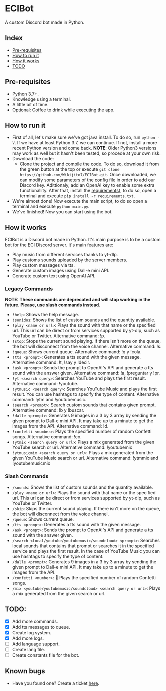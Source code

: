 # ECIBot
A custom Discord bot made in Python.

## Index
* [Pre-requisites](https://github.com/Wikijito7/ECIBot#pre-requisites)
* [How to run it](https://github.com/Wikijito7/ECIBot#how-to-run-it)
* [How it works](https://github.com/Wikijito7/ECIBot#how-it-works)
* [TODO](https://github.com/Wikijito7/ECIBot#todo)

## Pre-requisites
* Python 3.7+.
* Knowledge using a terminal.
* A little bit of time.
* Optional: Coffee to drink while executing the app.

## How to run it
* First of all, let's make sure we've got java install. To do so, run `python -V`. If we have at least Python 3.7, we can continue. If not, install a more recent Python version and come back. 
**NOTE**: Older Python3 versions may work as well but it hasn't been tested, so procede at your own risk.
* Download the code:
    * Clone the project and compile the code. To do so, download it from the green button at the top or execute `git clone https://github.com/Wikijito7/ECIBot.git`. Once downloaded, we can modify some parameters of the [config](https://github.com/Wikijito7/ECIBot/blob/main/data/keys.json) file in order to add our Discord key. Adittionaly, add an OpenAI key to enable some extra functionallity. After that, install the [requirements](https://github.com/Wikijito7/ECIBot/blob/main/requirements.txt)), to do so, open a terminal and execute `pip install -r requirements.txt`.
* We're almost done! Now execute the main script, to do so open a terminal and execute `python main.py`.
* We've finished! Now you can start using the bot.

## How it works

ECIBot is a Discord bot made in Python. It's main purpose is to be a custom bot for the ECI Discord server. It's main features are:

* Play music from different services thanks to yt-dlp.
* Play customs sounds uploaded by the server members.
* Play custom messages via tts.
* Generate custom images using Dall-e mini API.
* Generate custom text using OpenAI API.

### Legacy Commands
**NOTE: These commands are deprecated and will stop working in the future. Please, use slash commands instead.**
* `!help`: Shows the help message.
* `!sonidos`: Shows the list of custom sounds and the quantity available.
* `!play <name or url>`: Plays the sound with that name or the specified url. This url can be direct or from services supported by yt-dlp, such as YouTube or Twitter. Alternative command: !p.
* `!stop`: Stops the current sound playing. If there isn't more on the queue, the bot will disconnect from the voice channel. Alternative command: !s. 
* `!queue`: Shows current queue. Alternative command: !q y !cola.
* `!tts <prompt>`: Generates a tts sound with the given message. Alternative command: !t, !say y !decir.
* `!ask <prompt>`: Sends the prompt to OpenAI's API and generate a tts sound with the answer given. Alternative command: !a, !preguntar y !pr.
* `!yt <search query>`: Searches YouTube and plays the first result. Alternative command: !youtube.
* `!ytmusic <search query>`: Searches YouTube Music and plays the first result. You can use hashtags to specify the type of content. Alternative command: !ytm and !youtubemusic.
* `!search <prompt>`: Search custom sounds that contains given prompt. Alternative command: !b y !buscar.
* `!dalle <prompt>`: Generates 9 images in a 3 by 3 array by sending the given prompt to Dall-e mini API. It may take up to a minute to get the images from the API. Alternative command: !d.
* `!confetti <number>`: Plays the specified number of random Confetti songs. Alternative command: !co.
* `!ytmix <search query or url>`: Plays a mix generated from the given YouTube search or url. Alternative command: !youtubemix
* `!ytmusicmix <search query or url>`: Plays a mix generated from the given YouTube Music search or url. Alternative command: !ytmmix and !youtubemusicmix 

### Slash Commands
* `/sounds`: Shows the list of custom sounds and the quantity available.
* `/play <name or url>`: Plays the sound with that name or the specified url. This url can be direct or from services supported by yt-dlp, such as YouTube or Twitter.
* `/skip`: Skips the current sound playing. If there isn't more on the queue, the bot will disconnect from the voice channel.
* `/queue`: Shows current queue.
* `/tts <prompt>`: Generates a tts sound with the given message.
* `/ask <prompt>`: Sends the prompt to OpenAI's API and generate a tts sound with the answer given.
* `/search <local/youtube/youtubemusic/soundcloud> <prompt>`: Searches local sounds that contains that prompt or searches it in the specified service and plays the first result. In the case of YouTube Music you can use hashtags to specify the type of content.
* `/dalle <prompt>`: Generates 9 images in a 3 by 3 array by sending the given prompt to Dall-e mini API. It may take up to a minute to get the images from the API.
* `/confetti <number>`: 🎉 Plays the specified number of random Confetti songs.
* `/mix <youtube/youtubemusic/soundcloud> <search query or url>`: Plays a mix generated from the given search or url.

## TODO:
* [X] Add more commands.
* [X] Add tts messages to queue.
* [X] Create log system.
* [X] Add more logs.
* [ ] Add language support.
* [ ] Create lang file.
* [ ] Create constants file for the bot.

## Known bugs
* Have you found one? Create a ticket [here](https://github.com/Wikijito7/ECIBot/issues).
